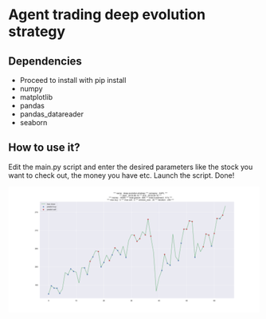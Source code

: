 # Agent trading deep evolution strategy

## Dependencies
- Proceed to install with pip install
- numpy
- matplotlib
- pandas
- pandas_datareader
- seaborn

## How to use it?
Edit the main.py script and enter the desired parameters like the stock you want to check out, the money you have etc.
Launch the script.
Done!

![Buy-Sell graph generated by the script](output/2019-09-10-22-57-59-deep-evolution-strategy-AAPL.png)
